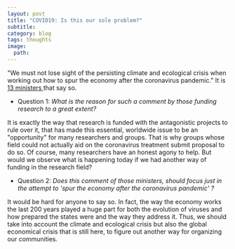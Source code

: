 ```yaml
---
layout: post
title: "COVID19: Is this our sole problem?"
subtitle: 
category: blog
tags: thoughts
image:
  path: 
---
```


"We must not lose sight of the persisting climate and ecological crisis when working out how to spur the economy after the coronavirus pandemic."
It is [13 ministers ](https://www.climatechangenews.com/2020/04/09/european-green-deal-must-central-resilient-recovery-covid-19/)  that say so.

* Question 1: *What is the reason for such a comment by those funding research to a great extent?*

It is exactly the way that research is funded with the antagonistic projects to rule over it, that has made this essential, worldwide issue to be an "opportunity" for many researchers and groups.
That is why groups whose field could not actually aid on the coronavirus treatment submit proposal to do so. Of course, many researchers have an honest agony to help. But would we observe
what is happening today if we had another way of funding in the research field?

* Question 2: *Does this comment of those ministers, should focus just in the attempt to 'spur the economy after the coronavirus pandemic' ?*

It would be hard for anyone to say so. In fact, the way the economy works the last 200 years played a huge part for both the evolution of viruses and how prepared
the states were and the way they address it. Thus, we should take into account the climate and ecological crisis but also the global economical crisis that is still here,
to figure out another way for organizing our communities.
